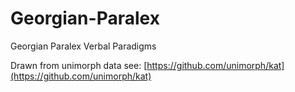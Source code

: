 # Georgian-Paralex
Georgian Paralex Verbal Paradigms

Drawn from unimorph data see: [https://github.com/unimorph/kat](https://github.com/unimorph/kat)
